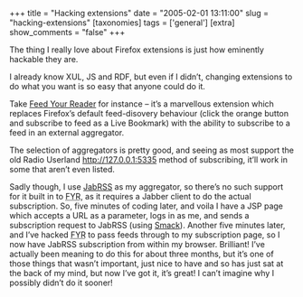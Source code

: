 +++
title = "Hacking extensions"
date = "2005-02-01 13:11:00"
slug = "hacking-extensions"
[taxonomies]
tags = ['general']
[extra]
show_comments = "false"
+++

The thing I really love about Firefox extensions is just how eminently hackable they are.

I already know XUL, JS and RDF, but even if I didn’t, changing extensions to do what you want is so easy that anyone could do it.

Take [Feed Your Reader](http://projects.koziarski.net/fyr/ "Feed Your Reader Firefox extension") for instance – it’s a marvellous extension which replaces Firefox’s default feed-disovery behaviour (click the orange button and subscribe to feed as a Live Bookmark) with the ability to subscribe to a feed in an external aggregator.

The selection of aggregators is pretty good, and seeing as most support the old Radio Userland http://127.0.0.1:5335 method of subscribing, it’ll work in some that aren’t even listed.

Sadly though, I use [JabRSS](http://cmeerw.org/dev/node/7 "JabRSS is a Jabber-based aggregator") as my aggregator, so there’s no such support for it built in to <abbr title="Feed Your Reader">FYR</abbr>, as it requires a Jabber client to do the actual subscription. So, five minutes of coding later, and voila I have a JSP page which accepts a URL as a parameter, logs in as me, and sends a subscription request to JabRSS (using [Smack](http://www.jivesoftware.org/smack/ "Jabber client library for Java")). Another five minutes later, and I’ve hacked <abbr title="Feed Your Reader">FYR</abbr> to pass feeds through to my subscription page, so I now have JabRSS subscription from within my browser. Brilliant! I’ve actually been meaning to do this for about three months, but it’s one of those things that wasn’t important, just nice to have and so has just sat at the back of my mind, but now I’ve got it, it’s great! I can’t imagine why I possibly didn’t do it sooner!
